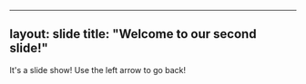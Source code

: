 
---
layout: slide
title: "Welcome to our second slide!"
---
It's a slide show!
Use the left arrow to go back!
